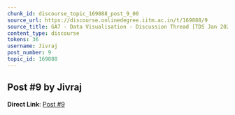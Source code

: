 ```yaml
---
chunk_id: discourse_topic_169888_post_9_00
source_url: https://discourse.onlinedegree.iitm.ac.in/t/169888/9
source_title: GA7 - Data Visualisation - Discussion Thread [TDS Jan 2025]
content_type: discourse
tokens: 36
username: Jivraj
post_number: 9
topic_id: 169888
---
```


## Post #9 by Jivraj

**Direct Link**: [Post #9](https://discourse.onlinedegree.iitm.ac.in/t/169888/9)

